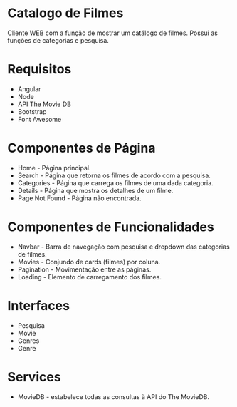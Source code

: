 ﻿# Catalogo de Filmes

Cliente WEB com a função de mostrar um catálogo de filmes. Possui as funções de categorias e pesquisa.

# Requisitos
* Angular
* Node
* API The Movie DB
* Bootstrap
* Font Awesome

# Componentes de Página
* Home - Página principal.
* Search - Página que retorna os filmes de acordo com a pesquisa.
* Categories - Página que carrega os filmes de uma dada categoria.
* Details - Página que mostra os detalhes de um filme.
* Page Not Found - Página não encontrada.

# Componentes de Funcionalidades
* Navbar - Barra de navegação com pesquisa e dropdown das categorias de filmes.
* Movies - Conjundo de cards (filmes) por coluna.
* Pagination - Movimentação entre as páginas.
* Loading - Elemento de carregamento dos filmes.

# Interfaces
* Pesquisa
* Movie
* Genres
* Genre

# Services
* MovieDB - estabelece todas as consultas à API do The MovieDB.

